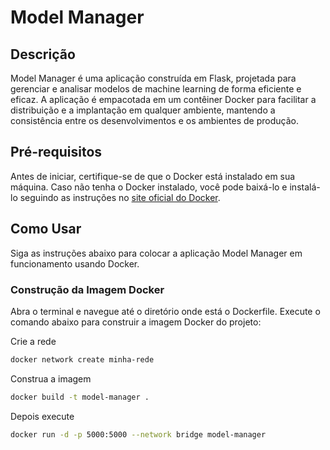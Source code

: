 # Model Manager

## Descrição

Model Manager é uma aplicação construída em Flask, projetada para gerenciar e analisar modelos de machine learning de forma eficiente e eficaz. A aplicação é empacotada em um contêiner Docker para facilitar a distribuição e a implantação em qualquer ambiente, mantendo a consistência entre os desenvolvimentos e os ambientes de produção.

## Pré-requisitos

Antes de iniciar, certifique-se de que o Docker está instalado em sua máquina. Caso não tenha o Docker instalado, você pode baixá-lo e instalá-lo seguindo as instruções no [site oficial do Docker](https://docs.docker.com/get-docker/).

## Como Usar

Siga as instruções abaixo para colocar a aplicação Model Manager em funcionamento usando Docker.

### Construção da Imagem Docker

Abra o terminal e navegue até o diretório onde está o Dockerfile. Execute o comando abaixo para construir a imagem Docker do projeto:

Crie a rede
```bash
docker network create minha-rede
```

Construa a imagem
```bash
docker build -t model-manager .
```

Depois execute

```bash
docker run -d -p 5000:5000 --network bridge model-manager
```